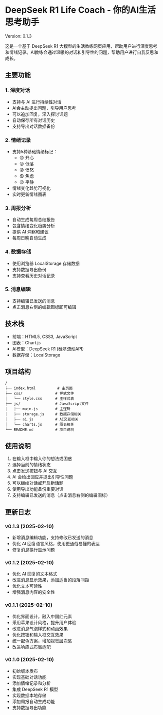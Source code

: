 # DeepSeek R1 Life Coach - 你的AI生活思考助手

Version: 0.1.3

这是一个基于 DeepSeek R1 大模型的生活教练网页应用，帮助用户进行深度思考和情绪记录。AI教练会通过温暖的对话和引导性的问题，帮助用户进行自我反思和成长。

## 主要功能

### 1. 深度对话
- 支持与 AI 进行持续性对话
- AI会主动提出问题，引导用户思考
- 可以追加回复，深入探讨话题
- 自动保存所有对话历史
- 支持导出对话数据备份

### 2. 情绪记录
- 支持5种基础情绪标记：
  - 😊 开心
  - 😔 低落
  - 😡 愤怒
  - 😨 焦虑
  - 😐 平静
- 情绪变化趋势可视化
- 实时更新情绪图表

### 3. 周报分析
- 自动生成每周总结报告
- 包含情绪变化趋势分析
- 提供 AI 洞察和建议
- 每周日晚自动生成

### 4. 数据存储
- 使用浏览器 LocalStorage 存储数据
- 支持数据导出备份
- 支持查看历史对话记录

### 5. 消息编辑
- 支持编辑已发送的消息
- 点击消息右侧的编辑图标即可编辑

## 技术栈
- 前端：HTML5, CSS3, JavaScript
- 图表：Chart.js
- AI模型：DeepSeek R1 (硅基流动API)
- 数据存储：LocalStorage

## 项目结构
```
/
├── index.html          # 主页面
├── css/               # 样式文件
│   └── style.css      # 主样式表
├── js/                # JavaScript文件
│   ├── main.js        # 主逻辑
│   ├── storage.js     # 数据存储相关
│   ├── ai.js          # AI交互相关
│   └── charts.js      # 图表相关
└── README.md          # 项目说明
```

## 使用说明
1. 在输入框中输入你的想法或困惑
2. 选择当前的情绪状态
3. 点击发送按钮与 AI 交互
4. AI 会给出回应并提出引导性问题
5. 可以继续对话或开启新话题
6. 使用导出功能备份重要对话
7. 支持编辑已发送的消息（点击消息右侧的编辑图标）

## 更新日志

### v0.1.3 (2025-02-10)
- 新增消息编辑功能，支持修改已发送的消息
- 优化 AI 回复语言风格，使用更通俗易懂的表达
- 修复消息换行显示问题

### v0.1.2 (2025-02-10)
- 优化 AI 回复的文本格式
- 改进消息显示效果，添加适当的段落间距
- 优化文本可读性
- 增强消息内容的安全性

### v0.1.1 (2025-02-10)
- 优化界面设计，融入中国红元素
- 采用苹果设计风格，提升用户体验
- 改进消息气泡样式和动画效果
- 优化按钮和输入框交互效果
- 统一配色方案，增加视觉层次感
- 改进响应式布局适配

### v0.1.0 (2025-02-10)
- 初始版本发布
- 实现基础对话功能
- 添加情绪记录和分析
- 集成 DeepSeek R1 模型
- 实现数据本地存储
- 添加周报自动生成功能
- 支持数据导出功能
